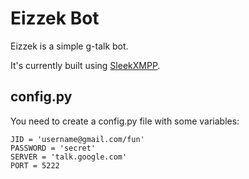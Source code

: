 Eizzek Bot
==========

Eizzek is a simple g-talk bot.

It's currently built using [SleekXMPP](http://github.com/fritzy/SleekXMPP).

config.py
---------

You need to create a config.py file with some variables:

    JID = 'username@gmail.com/fun'
    PASSWORD = 'secret'
    SERVER = 'talk.google.com'
    PORT = 5222
